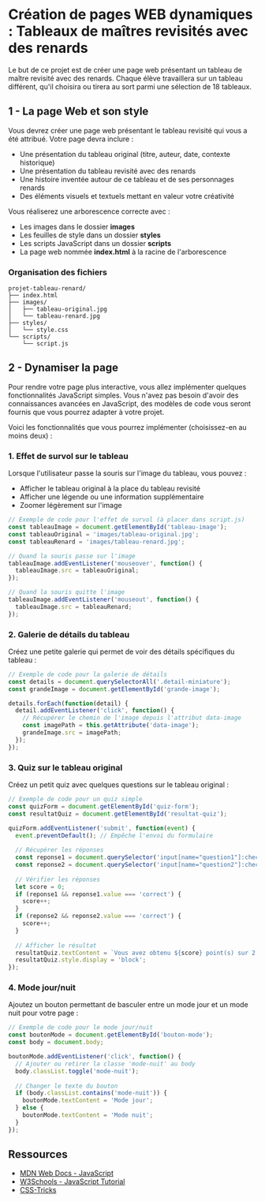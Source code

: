 # Création de pages WEB dynamiques : Tableaux de maîtres revisités avec des renards

Le but de ce projet est de créer une page web présentant un tableau de maître revisité avec des renards. Chaque élève travaillera sur un tableau différent, qu'il choisira ou tirera au sort parmi une sélection de 18 tableaux.

## 1 - La page Web et son style

Vous devrez créer une page web présentant le tableau revisité qui vous a été attribué. Votre page devra inclure :

- Une présentation du tableau original (titre, auteur, date, contexte historique)
- Une présentation du tableau revisité avec des renards
- Une histoire inventée autour de ce tableau et de ses personnages renards
- Des éléments visuels et textuels mettant en valeur votre créativité

Vous réaliserez une arborescence correcte avec :
- Les images dans le dossier **images**
- Les feuilles de style dans un dossier **styles**
- Les scripts JavaScript dans un dossier **scripts**
- La page web nommée **index.html** à la racine de l'arborescence

### Organisation des fichiers

```
projet-tableau-renard/
├── index.html
├── images/
│   ├── tableau-original.jpg
│   └── tableau-renard.jpg
├── styles/
│   └── style.css
└── scripts/
    └── script.js
```

## 2 - Dynamiser la page

Pour rendre votre page plus interactive, vous allez implémenter quelques fonctionnalités JavaScript simples. Vous n'avez pas besoin d'avoir des connaissances avancées en JavaScript, des modèles de code vous seront fournis que vous pourrez adapter à votre projet.

Voici les fonctionnalités que vous pourrez implémenter (choisissez-en au moins deux) :

### 1. Effet de survol sur le tableau

Lorsque l'utilisateur passe la souris sur l'image du tableau, vous pouvez :
- Afficher le tableau original à la place du tableau revisité
- Afficher une légende ou une information supplémentaire
- Zoomer légèrement sur l'image

```javascript
// Exemple de code pour l'effet de survol (à placer dans script.js)
const tableauImage = document.getElementById('tableau-image');
const tableauOriginal = 'images/tableau-original.jpg';
const tableauRenard = 'images/tableau-renard.jpg';

// Quand la souris passe sur l'image
tableauImage.addEventListener('mouseover', function() {
  tableauImage.src = tableauOriginal;
});

// Quand la souris quitte l'image
tableauImage.addEventListener('mouseout', function() {
  tableauImage.src = tableauRenard;
});
```

### 2. Galerie de détails du tableau

Créez une petite galerie qui permet de voir des détails spécifiques du tableau :

```javascript
// Exemple de code pour la galerie de détails
const details = document.querySelectorAll('.detail-miniature');
const grandeImage = document.getElementById('grande-image');

details.forEach(function(detail) {
  detail.addEventListener('click', function() {
    // Récupérer le chemin de l'image depuis l'attribut data-image
    const imagePath = this.getAttribute('data-image');
    grandeImage.src = imagePath;
  });
});
```

### 3. Quiz sur le tableau original

Créez un petit quiz avec quelques questions sur le tableau original :

```javascript
// Exemple de code pour un quiz simple
const quizForm = document.getElementById('quiz-form');
const resultatQuiz = document.getElementById('resultat-quiz');

quizForm.addEventListener('submit', function(event) {
  event.preventDefault(); // Empêche l'envoi du formulaire
  
  // Récupérer les réponses
  const reponse1 = document.querySelector('input[name="question1"]:checked');
  const reponse2 = document.querySelector('input[name="question2"]:checked');
  
  // Vérifier les réponses
  let score = 0;
  if (reponse1 && reponse1.value === 'correct') {
    score++;
  }
  if (reponse2 && reponse2.value === 'correct') {
    score++;
  }
  
  // Afficher le résultat
  resultatQuiz.textContent = `Vous avez obtenu ${score} point(s) sur 2 !`;
  resultatQuiz.style.display = 'block';
});
```

### 4. Mode jour/nuit

Ajoutez un bouton permettant de basculer entre un mode jour et un mode nuit pour votre page :

```javascript
// Exemple de code pour le mode jour/nuit
const boutonMode = document.getElementById('bouton-mode');
const body = document.body;

boutonMode.addEventListener('click', function() {
  // Ajouter ou retirer la classe 'mode-nuit' au body
  body.classList.toggle('mode-nuit');
  
  // Changer le texte du bouton
  if (body.classList.contains('mode-nuit')) {
    boutonMode.textContent = 'Mode jour';
  } else {
    boutonMode.textContent = 'Mode nuit';
  }
});
```


## Ressources

- [MDN Web Docs - JavaScript](https://developer.mozilla.org/fr/docs/Web/JavaScript)
- [W3Schools - JavaScript Tutorial](https://www.w3schools.com/js/)
- [CSS-Tricks](https://css-tricks.com/)